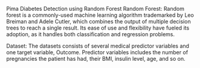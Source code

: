 Pima Diabetes Detection using Random Forest
Random Forest: Random forest is a commonly-used machine learning algorithm trademarked by Leo Breiman and Adele Cutler, which combines the output of multiple decision trees to reach a single result. Its ease of use and flexibility have fueled its adoption, as it handles both classification and regression problems.

Dataset: The datasets consists of several medical predictor variables and one target variable, Outcome. Predictor variables includes the number of pregnancies the patient has had, their BMI, insulin level, age, and so on.
